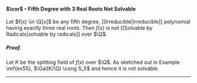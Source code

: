 #### $\cor$ – Fifth Degree with 3 Real Roots Not Solvable
Let $f(x) \in \Q[x]$ be any fifth degree, [[Irreducible|irreducible]] polynomial having exactly three real roots. Then $f(x)$ is not [[Solvable by Radicals|solvable by radicals]] over $\Q$.

##### *Proof.* 
Let $K$ be the splitting field of $f(x)$ over $\Q$. As sketched out in Example \ref{ex55}, $\Gal(K/\Q) \cong S_5$ and hence it is not solvable.
***